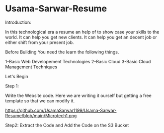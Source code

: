 # Usama-Sarwar-Resume
Introduction:

In this technological era a resume an help of to show case your skills to the world. It can help you get new clients. It can help you get an decent job or either shift from your present job.


Before Building You need the learn the following things.

1-Basic Web Developement Technologies 
2-Basic Cloud
3-Basic  Cloud Management  Techniques

Let's Begin


Step 1:

Write the Website code. Here we are writing it ourself but getting a free template so that we can modify it.


https://github.com/UsamaSarwar1199/Usama-Sarwar-Resume/blob/main/Microtech1.png


Step2: Extract the Code and Add the Code on the S3 Bucket 




